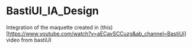 # BastiUI_IA_Design
 
Integration of the maquette created in (this)[https://www.youtube.com/watch?v=aECavSCCuzg&ab_channel=BastiUi] video from bastiUI
